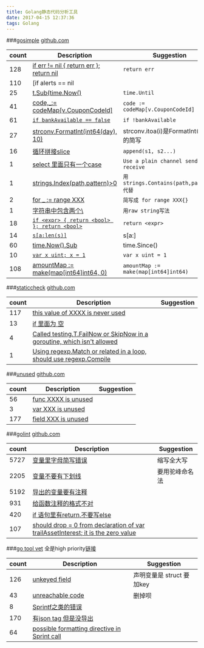 ```yaml
---
title: Golang静态代码分析工具
date: 2017-04-15 12:37:36
tags: Golang
---
```


###[gosimple](http://jenkins.yxapp.xyz/job/staticcheck0410/218/checkstyleResult/) [github.com](https://github.com/dominikh/go-tools/tree/master/cmd/gosimple)


| count | Description                               | Suggestion                             |
|-------|-------------------------------------------|----------------------------------------|
| 128   | [if err != nil { return err }; return nil](http://jenkins.yxapp.xyz/job/staticcheck0410/218/checkstyleResult/source.-5323513831526336507/#40)|  `return err`                          |
| 110   | [if alerts == nil || len(alerts) == 0](http://jenkins.yxapp.xyz/job/staticcheck0410/218/checkstyleResult/source.-5323513831526336503/#668)  | `if len(alerts) == 0`                  |                              
| 25    | [t.Sub(time.Now()](http://jenkins.yxapp.xyz/job/staticcheck0410/218/checkstyleResult/source.-5323513831526336489/#91)                      |  `time.Until`                          |
| 41    | [code,_:= codeMap\[v.CouponCodeId\]](http://jenkins.yxapp.xyz/job/staticcheck0410/218/checkstyleResult/source.-5323513831526336477/#262)      | ` code := codeMap[v.CouponCodeId] `    |
| 61    | [`if bankAvailable == false`](http://jenkins.yxapp.xyz/job/staticcheck0410/218/checkstyleResult/source.-5323513831526336430/#26)               | `if !bankAvailable`                    |
| 27    | [strconv.FormatInt(int64(day), 10)](http://jenkins.yxapp.xyz/job/staticcheck0410/218/checkstyleResult/source.-5323513831526336445/#2705)       | strconv.itoa(i)是FormatInt(i, 10)的简写 |
| 16    | [循环拼接slice](http://jenkins.yxapp.xyz/job/staticcheck0410/218/checkstyleResult/source.-5323513831526336337/#143)                   | `append(s1, s2...)`                    |
|1|[select 里面只有一个case](http://jenkins.yxapp.xyz/job/staticcheck0410/218/checkstyleResult/source.-5323513831526335917/#231)|`Use a plain channel send or receive` |
|1| [strings.Index(path,pattern)>0](http://jenkins.yxapp.xyz/job/staticcheck0410/218/checkstyleResult/source.-5323513831526335904/#304)|`用strings.Contains(path,pattern)代替`|
|2|[for _ := range XXX](http://jenkins.yxapp.xyz/job/staticcheck0410/218/checkstyleResult/source.-5323513831526336193/#215)|`简写成 for range XXX{}`|
|1|[字符串中包含两个\\](http://jenkins.yxapp.xyz/job/staticcheck0410/218/checkstyleResult/source.-5323513831526335894/#3)|`用raw string写法 `|
|18| [`if <expr> { return <bool> }; return <bool>`](http://jenkins.yxapp.xyz/job/staticcheck0410/218/checkstyleResult/source.-5323513831526336420/#360)|`return <expr>` |
|14| [`s[a:len(s)]`](http://jenkins.yxapp.xyz/job/stticcheck0410/218/checkstyleResult/source.-5323513831526336159/#126) | s[a:]|
|60| [time.Now().Sub](http://jenkins.yxapp.xyz/job/staticcheck0410/218/checkstyleResult/source.-5323513831526336485/#3959) |time.Since()|
|10|[`var x uint; x = 1`](http://jenkins.yxapp.xyz/job/staticcheck0410/218/checkstyleResult/source.-5323513831526336166/#35) | `var x uint = 1`|
|108|[amountMap := make(map[int64]int64, 0)](http://jenkins.yxapp.xyz/job/staticcheck0410/218/checkstyleResult/source.-5323513831526336502/#672) | `amountMap := make(map[int64]int64)`   |




###[staticcheck](http://jenkins.yxapp.xyz/job/staticcheck0410/219/checkstyleResult/)  [github.com](https://github.com/dominikh/go-tools/tree/master/cmd/staticcheck)

| count | Description                               | Suggestion                             |
|-------|-------------------------------------------|----------------------------------------|
|117    |[this value of XXXX is never used](http://jenkins.yxapp.xyz/job/staticcheck0410/219/checkstyleResult/source.-5323513831526335882/#40)   ||
|13     |[if 里面为 空](http://jenkins.yxapp.xyz/job/staticcheck0410/219/checkstyleResult/source.-5323513831526335870/#740)                   ||
|4|    [Called testing.T.FailNow or SkipNow in a goroutine, which isn't allowed](http://jenkins.yxapp.xyz/job/staticcheck0410/219/checkstyleResult/source.-5323513831526335778/#2899)||
|1|[Using regexp.Match or related in a loop, should use regexp.Compile](http://jenkins.yxapp.xyz/job/staticcheck0410/219/checkstyleResult/source.-5323513831526335764/#499)||


###[unused](http://jenkins.yxapp.xyz/job/staticcheck0410/220/checkstyleResult/) [github.com](https://github.com/dominikh/go-tools/tree/master/cmd/unused)

| count | Description                               | Suggestion                             |
|-------|-------------------------------------------|----------------------------------------|
|56     |[func XXXX is unused](http://jenkins.yxapp.xyz/job/staticcheck0410/220/checkstyleResult/source.-5323513831526335744/#3612)                    |                                        |
|3      |[var XXX is unused](http://jenkins.yxapp.xyz/job/staticcheck0410/220/checkstyleResult/source.-5323513831526335742/#20)|                                                            |
|177|  [field XXX is unused](http://jenkins.yxapp.xyz/job/staticcheck0410/220/checkstyleResult/source.-5323513831526335698/#814)||


###[golint](http://jenkins.yxapp.xyz/job/staticcheck0410/222/checkstyleResult/) [github.com](https://github.com/golang/lint)

| count | Description                               | Suggestion                             |
|-------|-------------------------------------------|----------------------------------------|
|5727   | [变量里字母简写错误](http://jenkins.yxapp.xyz/job/staticcheck0410/222/checkstyleResult/source.-5323513831526335506/#34)   |缩写全大写|
|2205   | [变量不要有下划线](http://jenkins.yxapp.xyz/job/staticcheck0410/222/checkstyleResult/source.-5323513831526335486/#10)  |要用驼峰命名法|
| 5192  | [导出的变量要有注释](http://jenkins.yxapp.xyz/job/staticcheck0410/222/checkstyleResult/source.-5323513831526335499/#21)||
|931    | [给函数注释的格式不对](http://jenkins.yxapp.xyz/job/staticcheck0410/222/checkstyleResult/source.-5323513831526335489/#74)||
|420    | [if 语句里有return,不要写else](http://jenkins.yxapp.xyz/job/staticcheck0410/222/checkstyleResult/source.-5323513831526335220/#89)
|107    |[should drop = 0 from declaration of var trailAssetInterest; it is the zero value](http://jenkins.yxapp.xyz/job/staticcheck0410/222/checkstyleResult/source.-5323513831526334979/#4011)



###[go tool vet](http://jenkins.yxapp.xyz/job/staticcheck0410/226/checkstyleResult/) 全是high priority[链接](https://golang.org/cmd/vet/)  

| count | Description                               | Suggestion                             |
|-------|-------------------------------------------|----------------------------------------|
| 126   | [unkeyed field](http://jenkins.yxapp.xyz/job/staticcheck0410/226/checkstyleResult/source.-5323513831526322001/#15)|声明变量是 struct 要加key|
|43| [unreachable code](http://jenkins.yxapp.xyz/job/staticcheck0410/226/checkstyleResult/source.-5323513831526321994/#802)|删掉呗|
|8| [Sprintf之类的错误](http://jenkins.yxapp.xyz/job/staticcheck0410/226/checkstyleResult/source.-5323513831526321997/#330)||
|170|[有json tag 但是没导出](http://jenkins.yxapp.xyz/job/staticcheck0410/226/checkstyleResult/source.-5323513831526321798/#121)||
|64 |[possible formatting directive in Sprint call](http://jenkins.yxapp.xyz/job/staticcheck0410/226/checkstyleResult/source.-5323513831526321971/#56)||





